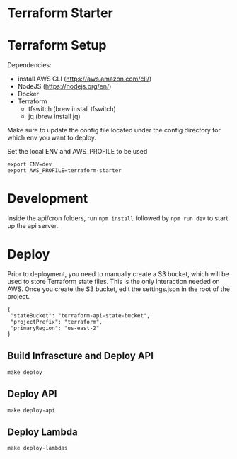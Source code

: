 # Terraform Starter

# Terraform Setup

Dependencies:

- install AWS CLI (<https://aws.amazon.com/cli/>)
- NodeJS (<https://nodejs.org/en/>)
- Docker
- Terraform
  - tfswitch (brew install tfswitch)
  - jq (brew install jq)

Make sure to update the config file located under the config directory for which env you want to deploy.

Set the local ENV and AWS_PROFILE to be used
  
```
export ENV=dev
export AWS_PROFILE=terraform-starter
```

# Development

Inside the api/cron folders, run ```npm install``` followed by ```npm run dev``` to start up the api server.

# Deploy

Prior to deployment, you need to manually create a S3 bucket, which will be used to store Terraform state files. This is the only interaction needed on AWS. Once you create the S3 bucket, edit the settings.json in the root of the project.

```
{
 "stateBucket": "terraform-api-state-bucket",
 "projectPrefix": "terraform",
 "primaryRegion": "us-east-2"
}
```

## Build Infrascture and Deploy API

```
make deploy
```

## Deploy API

```
make deploy-api
```


## Deploy Lambda

```
make deploy-lambdas
```
